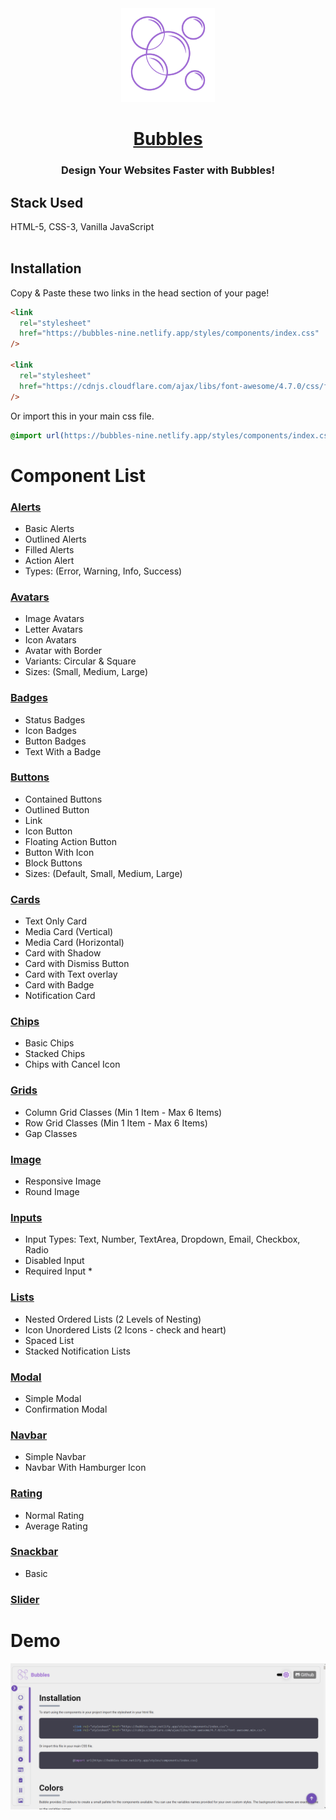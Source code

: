 <div align="center">
  <img src="./assets/images/logo.png" width="150" title="App Logo">

   # [Bubbles](https://bubbles-nine.netlify.app/)
   ### Design Your Websites Faster with Bubbles!
</div>



## Stack Used

HTML-5, CSS-3, Vanilla JavaScript <br><br>

## Installation<br>

Copy & Paste these two links in the head section of your page!<br>

```html
<link
  rel="stylesheet"
  href="https://bubbles-nine.netlify.app/styles/components/index.css"
/>

<link
  rel="stylesheet"
  href="https://cdnjs.cloudflare.com/ajax/libs/font-awesome/4.7.0/css/font-awesome.min.css"
/>
```

Or import this in your main css file.

```css
@import url(https://bubbles-nine.netlify.app/styles/components/index.css)
```

# Component List

### [Alerts](https://bubbles-nine.netlify.app/docs.html#Alerts)

- Basic Alerts
- Outlined Alerts
- Filled Alerts
- Action Alert
- Types: (Error, Warning, Info, Success)

### [Avatars](https://bubbles-nine.netlify.app/docs.html#Avatars)

- Image Avatars
- Letter Avatars
- Icon Avatars
- Avatar with Border
- Variants: Circular & Square
- Sizes: (Small, Medium, Large)

### [Badges](https://bubbles-nine.netlify.app/docs.html#Badges)

- Status Badges
- Icon Badges
- Button Badges
- Text With a Badge

### [Buttons](https://bubbles-nine.netlify.app/docs.html#Buttons)

- Contained Buttons
- Outlined Button
- Link
- Icon Button
- Floating Action Button
- Button With Icon
- Block Buttons
- Sizes: (Default, Small, Medium, Large)

### [Cards](https://bubbles-nine.netlify.app/docs.html#Cards)

- Text Only Card
- Media Card (Vertical)
- Media Card (Horizontal)
- Card with Shadow
- Card with Dismiss Button
- Card with Text overlay
- Card with Badge
- Notification Card

### [Chips](https://bubbles-nine.netlify.app/docs.html#Chips)

- Basic Chips
- Stacked Chips
- Chips with Cancel Icon

### [Grids](https://bubbles-nine.netlify.app/docs.html#Grids)

- Column Grid Classes (Min 1 Item - Max 6 Items)
- Row Grid Classes (Min 1 Item - Max 6 Items)
- Gap Classes

### [Image](https://bubbles-nine.netlify.app/docs.html#image)

- Responsive Image
- Round Image

### [Inputs](https://bubbles-nine.netlify.app/docs.html#Inputs)

- Input Types: Text, Number, TextArea, Dropdown, Email, Checkbox, Radio
- Disabled Input
- Required Input \*


### [Lists](https://bubbles-nine.netlify.app/docs.html#Lists)

- Nested Ordered Lists (2 Levels of Nesting)
- Icon Unordered Lists (2 Icons - check and heart)
- Spaced List
- Stacked Notification Lists

### [Modal](https://bubbles-nine.netlify.app/docs.html#Modal)

- Simple Modal
- Confirmation Modal

### [Navbar](https://bubbles-nine.netlify.app/docs.html#Navbar)

- Simple Navbar
- Navbar With Hamburger Icon

### [Rating](https://bubbles-nine.netlify.app/docs.html#Rating)

- Normal Rating
- Average Rating

### [Snackbar](https://bubbles-nine.netlify.app/docs.html#Snackbar)

- Basic

### [Slider](https://bubbles-nine.netlify.app/docs.html#Inputs)

# Demo

![Demo](./assets/Demo.gif)<br><br>
